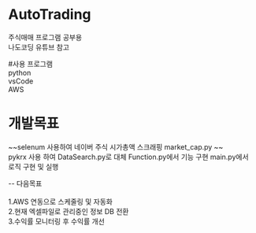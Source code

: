 # AutoTrading
주식매매 프로그램 공부용 <br>
나도코딩 유튜브 참고

#사용 프로그램 <br>
python  <br>
vsCode  <br>
AWS <br>

# 개발목표
~~selenum 사용하여 네이버 주식 시가총액 스크래핑 market_cap.py ~~<br>
   pykrx 사용 하여 DataSearch.py로 대체
Function.py에서 기능 구현 
main.py에서 로직 구현 및 실행

-- 다음목표 <br>
<br>
1.AWS 연동으로 스케줄링 및 자동화 <br>
2.현재 엑셀파일로 관리중인 정보 DB 전환 <br> 
3.수익률 모니터링 후 수익률 개선 
